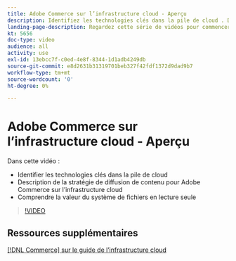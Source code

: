 ```yaml
---
title: Adobe Commerce sur l’infrastructure cloud - Aperçu
description: Identifiez les technologies clés dans la pile de cloud ​. Décrivez la stratégie de diffusion de contenu pour Adobe Commerce. Comprendre la valeur du système de fichiers en lecture seule.
landing-page-description: Regardez cette série de vidéos pour commencer à utiliser l’infrastructure cloud utilisée pour le déploiement et la gestion d’Adobe Commerce.
kt: 5656
doc-type: video
audience: all
activity: use
exl-id: 13ebcc7f-c0ed-4e8f-8344-1d1adb4249db
source-git-commit: e8d2631b31319701beb327f42fdf1372d9dad9b7
workflow-type: tm+mt
source-wordcount: '0'
ht-degree: 0%

---
```


# Adobe Commerce sur l’infrastructure cloud - Aperçu

Dans cette vidéo :

- Identifier les technologies clés dans la pile de cloud &#x200B;
- Description de la stratégie de diffusion de contenu pour Adobe Commerce sur l’infrastructure cloud
- Comprendre la valeur du système de fichiers en lecture seule

>[!VIDEO](https://video.tv.adobe.com/v/35298?quality=12&learn=on)

## Ressources supplémentaires

[[!DNL Commerce] sur le guide de l’infrastructure cloud](https://experienceleague.adobe.com/docs/commerce-cloud-service/user-guide/overview.html)
